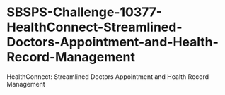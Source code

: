 # SBSPS-Challenge-10377-HealthConnect-Streamlined-Doctors-Appointment-and-Health-Record-Management
HealthConnect: Streamlined Doctors Appointment and Health Record Management
